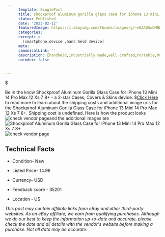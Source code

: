 ```yaml
---
      template: SinglePost
      title: shockproof aluminum gorilla glass case for iphone 13 mini 14 pro max 12 xs 7 8 
      status: Published
      date: '2023-02-12'
      featuredImage: https://i.ebayimg.com/thumbs/images/g/~nEAAOSwDMNbJOVw/s-l225.jpg
      categories: 
      excerpt: >-
        [smartphone,device ,hand held device]
      meta:
      canonicalLink: ''
      description: [handheld,industrially made,well crafted,Portable,Mobile,Compact,Convenient,Lightweight,Maneuverable,Man-portable,Miniature,Carriable,Hand-held,Light,Holdable,Transportable,Mobile device,Pocket-sized,On-the-go,Wireless,Cordless,Compact size,Convenient size, smartphone,device ,hand held device]
      noindex: false
      
        
---
```

$

Be in the know Shockproof Aluminum Gorilla Glass Case for iPhone 13 Mini 14 Pro Max 12 Xs 7 8+ - a 3-star Cases, Covers & Skins device.
$[Click Here](https://www.ebay.com/itm/334044055482?hash=item4dc693c7ba%3Ag%3A%7EnEAAOSwDMNbJOVw&mkevt=1&mkcid=1&mkrid=711-53200-19255-0&campid=%253CePNCampaignId%253E&customid=%253CreferenceId%253E&toolid=10049) to read more to learn about the shipping costs and additional image urls for the Shockproof Aluminum Gorilla Glass Case for iPhone 13 Mini 14 Pro Max 12 Xs 7 8+. Shipping cost is undefined. Here is how the product looks ![check vendor page](https://i.ebayimg.com/thumbs/images/g/~nEAAOSwDMNbJOVw/s-l225.jpg)and the additional images are![Shockproof Aluminum Gorilla Glass Case for iPhone 13 Mini 14 Pro Max 12 Xs 7 8+](https://i.ebayimg.com/images/g/~nEAAOSwDMNbJOVw/s-l1200.jpg)![check vendor page](https://origin-galleryplus.ebayimg.com/ws/web/334044055482_2_0_1/225x225.jpg,https://origin-galleryplus.ebayimg.com/ws/web/334044055482_3_0_1/225x225.jpg,https://origin-galleryplus.ebayimg.com/ws/web/334044055482_4_0_1/225x225.jpg,https://origin-galleryplus.ebayimg.com/ws/web/334044055482_5_0_1/225x225.jpg,https://origin-galleryplus.ebayimg.com/ws/web/334044055482_6_0_1/225x225.jpg,https://origin-galleryplus.ebayimg.com/ws/web/334044055482_7_0_1/225x225.jpg,https://origin-galleryplus.ebayimg.com/ws/web/334044055482_8_0_1/225x225.jpg,https://origin-galleryplus.ebayimg.com/ws/web/334044055482_9_0_1/225x225.jpg,https://origin-galleryplus.ebayimg.com/ws/web/334044055482_10_0_1/225x225.jpg,https://origin-galleryplus.ebayimg.com/ws/web/334044055482_11_0_1/225x225.jpg)



 ## Technical Facts 



     
      

 - Condition- New 


      

 - Listed Price- 14.99 


      

 - Currency- USD 


      

 - Feedback score - 35201 


      

 - Location - US 


      
      

 *_This post may contain affiliate links from eBay and other third-party websites. As an eBay affiliate, we earn from qualifying purchases. Although we do our best to keep the information up-to-date and accurate, please check the date and all details with the vendor's website before making a purchase. Not all data may be accurate._*






